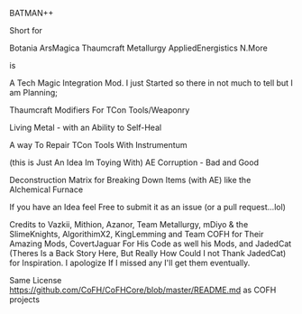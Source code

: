 BATMAN++

Short for

Botania ArsMagica Thaumcraft Metallurgy AppliedEnergistics N.More

is

A Tech Magic Integration Mod. I just Started so there in not much to tell but I am Planning;

Thaumcraft Modifiers For TCon Tools/Weaponry

Living Metal - with an Ability to Self-Heal

A way To Repair TCon Tools With Instrumentum

(this is Just An Idea Im Toying With) AE Corruption - Bad and Good

Deconstruction Matrix for Breaking Down Items (with AE) like the Alchemical Furnace


If you have an Idea feel Free to submit it as an issue (or a pull request...lol)


Credits to Vazkii, Mithion, Azanor, Team Metallurgy, mDiyo & the SlimeKnights, AlgorithimX2, KingLemming and Team COFH for Their Amazing Mods, CovertJaguar For His Code as well his Mods, and JadedCat (Theres Is a Back Story Here, But Really How Could I not Thank JadedCat) for Inspiration. I apologize If I missed any I'll get them eventually.


Same License https://github.com/CoFH/CoFHCore/blob/master/README.md as COFH projects